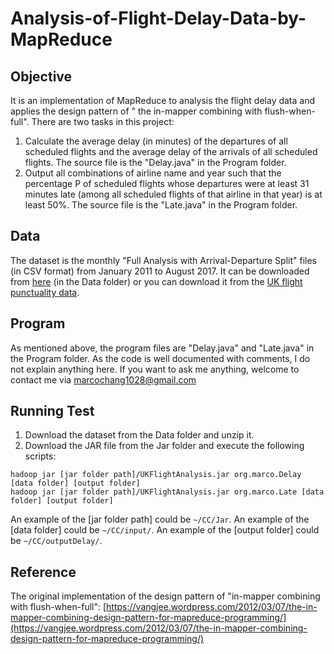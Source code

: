# Analysis-of-Flight-Delay-Data-by-MapReduce

## Objective
It is an implementation of MapReduce to analysis the flight delay data and applies the design pattern of " the in-mapper combining with flush-when-full". There are two tasks in this project: 
1. Calculate the average delay (in minutes) of the departures of all scheduled flights and the average delay of the arrivals of all scheduled flights. The source file is the "Delay.java" in the Program folder.
2. Output all combinations of airline name and year such that the percentage P of scheduled flights whose departures were at least 31 minutes late (among all scheduled flights of that airline in that year) is at least 50%. The source file is the "Late.java" in the Program folder.

## Data
The dataset is the monthly "Full Analysis with Arrival-Departure Split" files (in CSV format) from January 2011 to August 2017. It can be downloaded from [here](Data/FlightDelayData.zip) (in the Data folder) or you can download it from the [UK flight punctuality data](http://www.caa.co.uk/Data-and-analysis/UK-aviation-market/Flight-reliability/Datasets/UK-flight-punctuality-data/).

## Program
As mentioned above, the program files are "Delay.java" and "Late.java" in the Program folder. As the code is well documented with comments, I do not explain anything here. If you want to ask me anything, welcome to contact me via [marcochang1028@gmail.com](mailto:marcochang1028@gmail.com)

## Running Test
1. Download the dataset from the Data folder and unzip it.
2. Download the JAR file from the Jar folder and execute the following scripts:
```
hadoop jar [jar folder path]/UKFlightAnalysis.jar org.marco.Delay [data folder] [output folder]
hadoop jar [jar folder path]/UKFlightAnalysis.jar org.marco.Late [data folder] [output folder]
```
An example of the [jar folder path] could be `~/CC/Jar`. An example of the [data folder] could be `~/CC/input/`. An example of the [output folder] could be `~/CC/outputDelay/`.

## Reference
The original implementation of the design pattern of "in-mapper combining with flush-when-full": [https://vangjee.wordpress.com/2012/03/07/the-in-mapper-combining-design-pattern-for-mapreduce-programming/](https://vangjee.wordpress.com/2012/03/07/the-in-mapper-combining-design-pattern-for-mapreduce-programming/)
